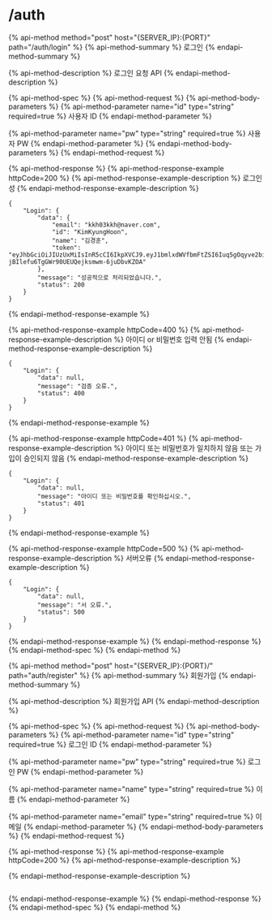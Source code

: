 # /auth

{% api-method method="post" host="{SERVER\_IP}:{PORT}" path="/auth/login" %}
{% api-method-summary %}
로그인
{% endapi-method-summary %}

{% api-method-description %}
로그인 요청 API
{% endapi-method-description %}

{% api-method-spec %}
{% api-method-request %}
{% api-method-body-parameters %}
{% api-method-parameter name="id" type="string" required=true %}
사용자 ID
{% endapi-method-parameter %}

{% api-method-parameter name="pw" type="string" required=true %}
사용자 PW
{% endapi-method-parameter %}
{% endapi-method-body-parameters %}
{% endapi-method-request %}

{% api-method-response %}
{% api-method-response-example httpCode=200 %}
{% api-method-response-example-description %}
로그인 성
{% endapi-method-response-example-description %}

```
{
    "Login": {
        "data": {
            "email": "kkh03kkh@naver.com",
            "id": "KimKyungHoon",
            "name": "김경훈",
            "token": "eyJhbGciOiJIUzUxMiIsInR5cCI6IkpXVCJ9.eyJ1bmlxdWVfbmFtZSI6Iuq5gOqyve2biCIsImVtYWlsIjoia2toMDNra2hAbmF2ZXIuY29tIiwibmJmIjoxNTk5MzkxMDA0LCJleHAiOjE2MDAwNDM4MDQsImlhdCI6MTU5OTM5MTAwNH0.xyQqmhfzLULFoCHbi1TiD6KGo7yozD_FgRg82TQoHgcBWHTO-jBIlefu6TgGWr90UEUQejksmwm-6juDbvKZOA"
        },
        "message": "성공적으로 처리되었습니다.",
        "status": 200
    }
}
```
{% endapi-method-response-example %}

{% api-method-response-example httpCode=400 %}
{% api-method-response-example-description %}
아이디 or 비밀번호 입력 안됨
{% endapi-method-response-example-description %}

```
{
    "Login": {
        "data": null,
        "message": "검증 오류.",
        "status": 400
    }
}
```
{% endapi-method-response-example %}

{% api-method-response-example httpCode=401 %}
{% api-method-response-example-description %}
아이디 또는 비밀번호가 일치하지 않음 또는 가입이 승인되지 않음
{% endapi-method-response-example-description %}

```
{
    "Login": {
        "data": null,
        "message": "아이디 또는 비밀번호를 확인하십시오.",
        "status": 401
    }
}
```
{% endapi-method-response-example %}

{% api-method-response-example httpCode=500 %}
{% api-method-response-example-description %}
서버오류
{% endapi-method-response-example-description %}

```
{
    "Login": {
        "data": null,
        "message": "서 오류.",
        "status": 500
    }
}
```
{% endapi-method-response-example %}
{% endapi-method-response %}
{% endapi-method-spec %}
{% endapi-method %}

{% api-method method="post" host="{SERVER\_IP}:{PORT}/" path="auth/register" %}
{% api-method-summary %}
회원가입
{% endapi-method-summary %}

{% api-method-description %}
회원가입 API
{% endapi-method-description %}

{% api-method-spec %}
{% api-method-request %}
{% api-method-body-parameters %}
{% api-method-parameter name="id" type="string" required=true %}
로그인 ID
{% endapi-method-parameter %}

{% api-method-parameter name="pw" type="string" required=true %}
로그인 PW
{% endapi-method-parameter %}

{% api-method-parameter name="name" type="string" required=true %}
이름
{% endapi-method-parameter %}

{% api-method-parameter name="email" type="string" required=true %}
이메일
{% endapi-method-parameter %}
{% endapi-method-body-parameters %}
{% endapi-method-request %}

{% api-method-response %}
{% api-method-response-example httpCode=200 %}
{% api-method-response-example-description %}

{% endapi-method-response-example-description %}

```

```
{% endapi-method-response-example %}
{% endapi-method-response %}
{% endapi-method-spec %}
{% endapi-method %}

